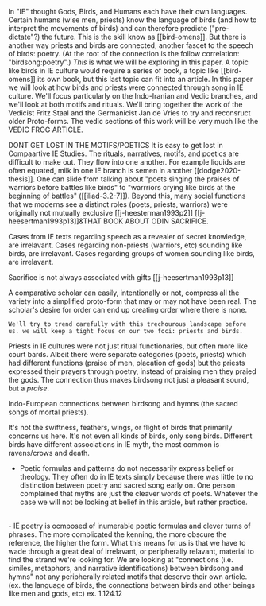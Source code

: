 In "IE" thought Gods, Birds, and Humans each have their own languages. Certain humans (wise men, priests) know the language of birds (and how to interpret the movements of birds) and can therefore predicte ("pre-dictate"?) the future. This is the skill know as [[bird-omens]]. But there is another way priests and birds are connected, another fascet to the speech of birds: poetry. (At the root of the connection is the follow correlation: "birdsong:poetry".) *This* is what we will be exploring in this paper. A topic like birds in IE culture would require a series of book, a topic like [[bird-omens]] its own book, but this last topic can fit into an article. In this paper we will look at how birds and priests were connected through song in IE culture. We'll focus particularly on the Indo-Iranian and Vedic branches, and we'll look at both motifs and rituals. We'll bring together the work of the Vedicist Fritz Staal and the Germanicist Jan de Vries to try and reconsruct older Proto-forms. The vedic sections of this work will be very much like the VEDIC FROG ARTICLE.




DONT GET LOST IN THE MOTIFS/POETICS
It is easy to get lost in Compaartive IE Studies. The rituals, narratives, motifs, and poetics are difficult to make out. They flow into one another. For example liquids are often equated, milk in one IE branch is semen in another [[dodge2020-thesis]]. One can slide from talking about "poets singing the praises of warriors before battles like birds" to "warrriors crying like birds at the beginning of battles" ([[iliad-3.2-7]]). Beyond this, many social functions that we moderns see a distinct roles (poets, priests, warriors) were originally not mutually exclusive [[j-heesterman1993p2]] [[j-heesertman1993p13]]&THAT BOOK ABOUT ODIN SACRIFICE. 

Cases from IE texts regarding speech as a revealer of secret knowledge, are irrelavant. Cases regarding non-priests (warriors, etc) sounding like birds, are irrelavant. Cases regarding groups of women sounding like birds, are irrelavant. 

Sacrifice is not always associated with gifts [[j-heesertman1993p13]]


A comparative scholar can easily, intentionally or not, compress all the variety into a simplified proto-form that may or may not have been real. The scholar's desire for order can end up creating order where there is none. 



	We'll try to trend carefully with this trechourous landscape before us. we will keep a tight focus on our two foci: priests and birds.

Priests in IE cultures were not just ritual functionaries, but often more like court bards. Albeit there were separate categories (poets, priests) which had different functions (praise of men, placation of gods) but the priests expressed their prayers through poetry, instead of praising men they praied the gods. The connection thus makes birdsong not just a pleasant sound, but a *praise*.




Indo-European connections between birdsong and hymns (the sacred songs of mortal priests).


It's not the swiftness, feathers, wings, or flight of birds that primarily concerns us here. It's not even all kinds of birds, only song birds. Different birds have different associations in IE myth, the most common is ravens/crows and death.


- Poetic formulas and patterns do not necessarily express belief or theology. They often do in IE texts simply because there was little to no distinction between poetry and sacred song early on. One person complained that myths are just the cleaver words of poets. Whatever the case we will not be looking at belief in this article, but rather practice.
<br>
- IE poetry is ocmposed of inumerable poetic formulas and clever turns of phrases. The more complicated the kenning, the more obscure the reference, the higher the form. What this means for us is that we have to wade through a great deal of irrelavant, or peripherally relavant, material to find the strand we're looking for. We are looking at "connections (i.e. similes, metaphors, and narrative identifications) between birdsong and hymns" not any peripherally related motifs that deserve their own article. (ex. the language of birds, the connections between birds and other beings like men and gods, etc) ex. 1.124.12